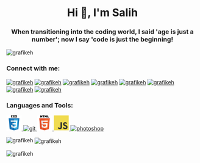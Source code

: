 <img
      src="https://media.licdn.com/dms/image/D4D16AQFO1u3gWADzvA/profile-displaybackgroundimage-shrink_350_1400/0/1710852495608?e=1729123200&v=beta&t=ueS8VbwMQ4tjQCVOyVSkW596EFv_ozklM-c-WJl6QQ0"
      alt=""
    />
    <h1 align="center">Hi 👋, I'm Salih</h1>
<h3 align="center">When transitioning into the coding world, I said 'age is just a number'; now I say 'code is just the beginning!</h3>

<p align="left"> <img src="https://komarev.com/ghpvc/?username=grafikeh&label=Profile%20views&color=0e75b6&style=flat" alt="grafikeh" /> </p>

<h3 align="left">Connect with me:</h3>
<p align="left">
<a href="https://twitter.com/grafikeh" target="blank"><img align="center" src="https://raw.githubusercontent.com/rahuldkjain/github-profile-readme-generator/master/src/images/icons/Social/twitter.svg" alt="grafikeh" height="30" width="40" /></a>
<a href="https://linkedin.com/in/grafikeh" target="blank"><img align="center" src="https://raw.githubusercontent.com/rahuldkjain/github-profile-readme-generator/master/src/images/icons/Social/linked-in-alt.svg" alt="grafikeh" height="30" width="40" /></a>
<a href="https://fb.com/grafikeh" target="blank"><img align="center" src="https://raw.githubusercontent.com/rahuldkjain/github-profile-readme-generator/master/src/images/icons/Social/facebook.svg" alt="grafikeh" height="30" width="40" /></a>
<a href="https://instagram.com/grafikeh" target="blank"><img align="center" src="https://raw.githubusercontent.com/rahuldkjain/github-profile-readme-generator/master/src/images/icons/Social/instagram.svg" alt="grafikeh" height="30" width="40" /></a>
<a href="https://www.behance.net/grafikeh" target="blank"><img align="center" src="https://raw.githubusercontent.com/rahuldkjain/github-profile-readme-generator/master/src/images/icons/Social/behance.svg" alt="grafikeh" height="30" width="40" /></a>
<a href="https://medium.com/grafikeh" target="blank"><img align="center" src="https://raw.githubusercontent.com/rahuldkjain/github-profile-readme-generator/master/src/images/icons/Social/medium.svg" alt="grafikeh" height="30" width="40" /></a>
<a href="https://www.youtube.com/c/grafikeh" target="blank"><img align="center" src="https://raw.githubusercontent.com/rahuldkjain/github-profile-readme-generator/master/src/images/icons/Social/youtube.svg" alt="grafikeh" height="30" width="40" /></a>
<a href="https://discord.gg/grafikeh" target="blank"><img align="center" src="https://raw.githubusercontent.com/rahuldkjain/github-profile-readme-generator/master/src/images/icons/Social/discord.svg" alt="grafikeh" height="30" width="40" /></a>
</p>

<h3 align="left">Languages and Tools:</h3>
<p align="left"> <a href="https://www.w3schools.com/css/" target="_blank" rel="noreferrer"> <img src="https://raw.githubusercontent.com/devicons/devicon/master/icons/css3/css3-original-wordmark.svg" alt="css3" width="40" height="40"/> </a> <a href="https://git-scm.com/" target="_blank" rel="noreferrer"> <img src="https://www.vectorlogo.zone/logos/git-scm/git-scm-icon.svg" alt="git" width="40" height="40"/> </a> <a href="https://www.w3.org/html/" target="_blank" rel="noreferrer"> <img src="https://raw.githubusercontent.com/devicons/devicon/master/icons/html5/html5-original-wordmark.svg" alt="html5" width="40" height="40"/> </a> <a href="https://developer.mozilla.org/en-US/docs/Web/JavaScript" target="_blank" rel="noreferrer"> <img src="https://raw.githubusercontent.com/devicons/devicon/master/icons/javascript/javascript-original.svg" alt="javascript" width="40" height="40"/> </a> <a href="https://www.photoshop.com/en" target="_blank" rel="noreferrer"> <img
          src="https://upload.wikimedia.org/wikipedia/commons/a/af/Adobe_Photoshop_CC_icon.svg"
          alt="photoshop"
          width="40"
          height="40"
        /> </a> </p>

<p><img align="left" src="https://github-readme-stats.vercel.app/api/top-langs?username=grafikeh&show_icons=true&locale=en&layout=compact" alt="grafikeh" /></p>

<p>&nbsp;<img align="center" src="https://github-readme-stats.vercel.app/api?username=grafikeh&show_icons=true&locale=en" alt="grafikeh" /></p>

<p><img align="center" src="https://github-readme-streak-stats.herokuapp.com/?user=grafikeh&" alt="grafikeh" /></p>

